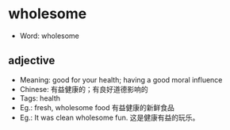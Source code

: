 # wholesome

- Word: wholesome

## adjective

- Meaning: good for your health; having a good moral influence
- Chinese: 有益健康的；有良好道德影响的
- Tags: health
- Eg.: fresh, wholesome food 有益健康的新鲜食品
- Eg.: It was clean wholesome fun. 这是健康有益的玩乐。

